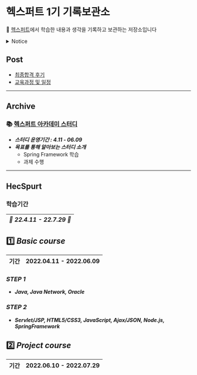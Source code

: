 # 헥스퍼트 1기 기록보관소

🌹 [헥스퍼트](https://www.saramin.co.kr/zf_user/jobs/relay/view?isMypage=no&rec_idx=42519821&recommend_ids=eJxNj8kVw0AMQqvJHaH9nELcfxcZ2%2FHIxw8InozuYNdRlE9%2B7YWHXYJqF%2BIouX3LSnD5fSHpmRzXSRl0b2Xu8OC%2F28qd%2Btr2UOy4JuLdTajVRrFW84U4EV6y2rertg4G14qoTbglOh8kJPIKP1X0niEzIDFViFLu28Hnpyi%2FhR9c2ks7&view_type=search&searchword=%EC%9E%90%EB%B0%94+%EC%9D%80%ED%96%89&searchType=search&gz=1&t_ref_content=generic&t_ref=search&paid_fl=n#seq=0)에서 학습한 내용과 생각을 기록하고 보관하는 저장소입니다

<details>
<summary></r>Notice </summary>
<ul>
<li><a href="">22-04-09 테스트용</a></li>
</ul>
</details>

## Post
- [최종합격 후기](https://github.com/Jinuk93/HecSpurt/blob/master/Post/Before%20start%2C.md)
- [교육과정 및 일정](https://github.com/Jinuk93/HecSpurt/blob/master/Post/curriculum.md)

---

## Archive

### 📚 [헥스퍼트 아카데미 스터디](https://github.com/Jinuk93/HecSpurt/blob/master/Study/README.md)
  - ***스터디 운영기간 : 4.11 - 06.09*** 
  - ***목표를 통해 알아보는 스터디 소개***
    - Spring Framework 학습
    - 과제 수행

---
 
## HecSpurt 
 
### 학습기간

|***🌼 22.4.11 - 22.7.29 🌼***|
|---|
 
## 1️⃣ ***Basic course*** 

|기간|2022.04.11 - 2022.06.09|
|---|---|

### ***STEP 1***
- ***Java, Java Network, Oracle***

### ***STEP 2***
- ***Servlet/JSP, HTML5/CSS3, JavaScript, Ajax/JSON, Node.js, SpringFramework***

## 2️⃣ ***Project course***

|기간|2022.06.10 - 2022.07.29|
|---|---|
